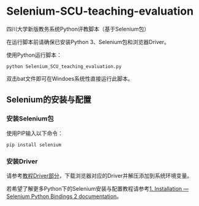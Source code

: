 # Selenium-SCU-teaching-evaluation
四川大学新版教务系统Python评教脚本（基于Selenium包）

在运行脚本前请确保已安装Python 3、Selenium包和浏览器Driver。

使用Python运行脚本：
```shell
python Selenium_SCU_teaching_evaluation.py
```

双击bat文件即可在Windoes系统性直接运行此脚本。
## Selenium的安装与配置
### 安装Selenium包
使用PIP输入以下命令：
```shell
pip install selenium
```
### 安装Driver
请参考[教程Driver部分](https://selenium-python.readthedocs.io/installation.html#drivers)，下载浏览器对应的Driver并解压添加到系统环境变量。

若希望了解更多Python下的Selenium安装与配置教程请参考[1. Installation — Selenium Python Bindings 2 documentation](https://selenium-python.readthedocs.io/installation.html)。
